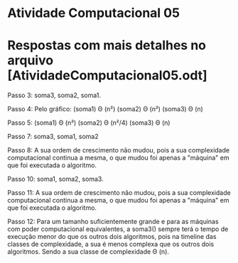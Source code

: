 # Atividade Computacional 05
# Respostas com mais detalhes no arquivo [AtividadeComputacional05.odt]

Passo 3: soma3, soma2, soma1.

Passo 4: Pelo gráfico:
        (soma1) Θ (n²)
        (soma2) Θ (n²)
        (soma3) Θ (n)

Passo 5: (soma1) Θ (n²)
         (soma2) Θ (n²/4)
         (soma3) Θ (n)

Passo 7: soma3, soma1, soma2

Passo 8: A sua ordem de crescimento não mudou, pois a sua complexidade computacional continua a mesma, o que mudou foi apenas a "máquina" em que foi executada o algoritmo.

Passo 10: soma1, soma2, soma3.

Passo 11: A sua ordem de crescimento não mudou, pois a sua complexidade computacional continua a mesma, o que mudou foi apenas a "máquina" em que foi executada o algoritmo.

Passo 12: Para um tamanho suficientemente grande e para as máquinas com poder computacional equivalentes, a soma3() sempre terá o tempo de execução menor do que os outros dois algoritmos, pois na timeline das classes de complexidade, a sua é menos complexa que os outros dois algoritmos. Sendo a sua classe de complexidade Θ (n).